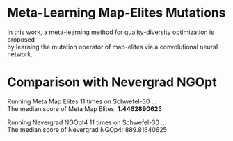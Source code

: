 # Meta-Learning Map-Elites Mutations

In this work, a meta-learning method for quality-diversity optimization is proposed  
by learning the mutation operator of map-elites via a convolutional neural network.

# Comparison with Nevergrad NGOpt

Running Meta Map Elites 11 times on Schwefel-30 ...  
The median score of Meta Map Elites: **1.4462890625**

Running Nevergrad NGOpt4 11 times on Schwefel-30 ...  
The median score of Nevergrad NGOp4: 889.81640625
